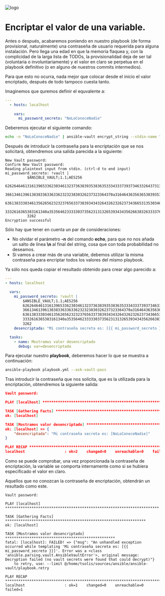 ![logo](https://raw.github.com/1N0T/images/master/global/1N0T.png)
# Encriptar el valor de una variable.

Antes o después, acabaremos poniendo en nuestro playbook (de forma provisional, naturalmente) una contraseña de usuario requerida para alguna instalación. Pero llega una edad en que la memoria flaquea y, con la complicidad de la larga lista de TODOs, la provisionalidad deja de ser tal (voluntaria o involuntariamente) y el valor en claro se perpetua en el playbook definitivo (o en alguno de nuestros commits intermedios).

Para que esto no ocurra, nada mejor que colocar desde el inicio el valor encriptado, después de todo tampoco cuesta tanto.

Imaginemos que quremos definir el equvalente a:

```yaml
---
  - hosts: localhost
  
    vars:
      mi_password_secreto: "NoLoConoceNadie"
```
Deberemos ejecutar el siguiente comando:

```bash
echo -n "NoLoConoceNadie" | ansible-vault encrypt_string --stdin-name "mi_password_secreto"
```
Después de introducir la contraseña para la encriptación que se nos solicitará, obtendremos una salida parecida a la siguiente:
```
New Vault password: 
Confirm New Vault password: 
Reading plaintext input from stdin. (ctrl-d to end input)
mi_password_secreto: !vault |
          $ANSIBLE_VAULT;1.1;AES256
          62626464613161396533623034613237363839353836353334333739373463326437313163353263
          3661346139613838336336336232323830326237323364370a316464363563653039353061303338
          63613833303461356265623232376563373839343432643262326237343665313530346262336230
          3332616365383161340a353564623333303735623131326539343435626638326333376639633337
          3262
Encryption successful
```

Sólo hay que tener en cuenta un par de consideraciones:
* No olvidar el parámetro **-n** del comando **echo**, para que no nos añada un salto de línea **\n** al final del string, cosa que con toda probabilidad no deseamos.
* Si vamos a crear más de una variable, debemos utilizar la misma contraseña para encriptar todos los valores del mismo playbook.

Ya sólo nos queda copiar el resultado obtenido para crear algo parecido a:

```yaml
---
- hosts: localhost

  vars:
    mi_password_secreto: !vault |
        $ANSIBLE_VAULT;1.1;AES256
        62626464613161396533623034613237363839353836353334333739373463326437313163353263
        3661346139613838336336336232323830326237323364370a316464363563653039353061303338
        63613833303461356265623232376563373839343432643262326237343665313530346262336230
        3332616365383161340a353564623333303735623131326539343435626638326333376639633337
        3262
    desencriptada: "Mi contraseña secreta es: [{{ mi_password_secreto }}]"

  tasks:
    - name: Mostramos valor desencriptado
      debug: var=desencriptada
```

Para ejecutar nuestro **playbook**, deberemos hacer lo que se muestra a continuación:

```bash
ansible-playbook playbook.yml --ask-vault-pass
```

Tras introducir la contraseña que nos solicita, que es la utilizada para la encriptación, obtendremos la siguiente salida:
```json
Vault password: 

PLAY [localhost] **********************************************************

TASK [Gathering Facts] ****************************************************
ok: [localhost]

TASK [Mostramos valor desencriptado] **************************************
ok: [localhost] => {
    "desencriptada": "Mi contraseña secreta es: [NoLoConoceNadie]"
}

PLAY RECAP ****************************************************************
localhost                  : ok=2    changed=0    unreachable=0    failed=0   
```

Como se puede comprobar, una vez proporcionada la contraseña de encriptación, la variable se comporta internamente como si se hubiera especificado el valor en claro.

Aquellos que no conozcan la contraseña de encriptación, obtendrán un resultado como este.
```
Vault password: 

PLAY [localhost] **********************************************************************

TASK [Gathering Facts] ****************************************************************
ok: [localhost]

TASK [Mostramos valor desencriptado] **************************************************
fatal: [localhost]: FAILED! => {"msg": "An unhandled exception occurred while templating 'Mi contraseña secreta es: [{{ mi_password_secreto }}]'. Error was a <class 'ansible.parsing.vault.AnsibleVaultError'>, original message: Decryption failed (no vault secrets were found that could decrypt)"}
	to retry, use: --limit @/home/tsolis/sources/ansible/ansible-vault/playbook.retry

PLAY RECAP ****************************************************************************
localhost                  : ok=1    changed=0    unreachable=0    failed=1   
```